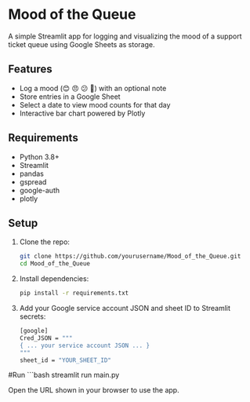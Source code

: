 # Mood of the Queue

A simple Streamlit app for logging and visualizing the mood of a support ticket queue using Google Sheets as storage.

## Features

- Log a mood (😊 😠 😕 🎉) with an optional note
- Store entries in a Google Sheet
- Select a date to view mood counts for that day
- Interactive bar chart powered by Plotly

## Requirements

- Python 3.8+
- Streamlit
- pandas
- gspread
- google-auth
- plotly

## Setup

1. Clone the repo:
   ```bash
   git clone https://github.com/yourusername/Mood_of_the_Queue.git
   cd Mood_of_the_Queue

2. Install dependencies:

    ```bash
    pip install -r requirements.txt

3. Add your Google service account JSON and sheet ID to Streamlit secrets:
    ```bash
    [google]
    Cred_JSON = """
    { ... your service account JSON ... }
    """
    sheet_id = "YOUR_SHEET_ID"

#Run
    ```bash
    streamlit run main.py

Open the URL shown in your browser to use the app.